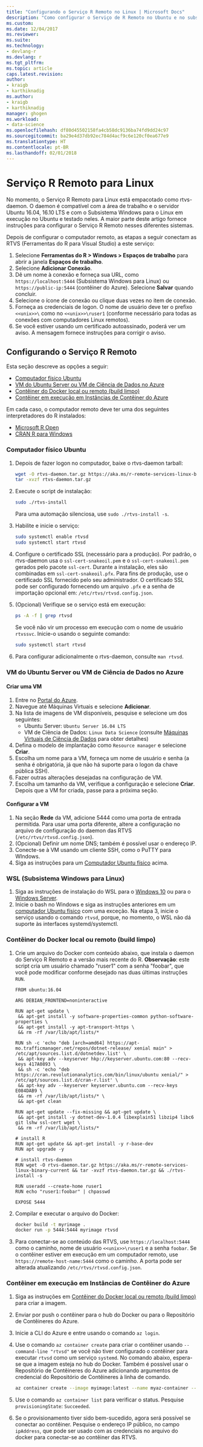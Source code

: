 ```yaml
---
title: "Configurando o Serviço R Remoto no Linux | Microsoft Docs"
description: "Como configurar o Serviço de R Remoto no Ubuntu e no subsistema do Windows para Linux."
ms.custom: 
ms.date: 12/04/2017
ms.reviewer: 
ms.suite: 
ms.technology:
- devlang-r
ms.devlang: r
ms.tgt_pltfrm: 
ms.topic: article
caps.latest.revision: 
author:
- kraigb
- karthiknadig
ms.author:
- kraigb
- karthiknadig
manager: ghogen
ms.workload:
- data-science
ms.openlocfilehash: df80d45502158fa4cb58dc9136ba74fd9dd24c97
ms.sourcegitcommit: ba29e4d37db92ec784d4acf9c6e120cf0ea677e9
ms.translationtype: HT
ms.contentlocale: pt-BR
ms.lasthandoff: 02/01/2018
---
```

# <a name="remote-r-service-for-linux"></a>Serviço R Remoto para Linux

No momento, o Serviço R Remoto para Linux está empacotado como rtvs-daemon. O daemon é compatível com a área de trabalho e o servidor Ubuntu 16.04, 16.10 LTS e com o Subsistema Windows para o Linux em execução no Ubuntu e testado neles. A maior parte deste artigo fornece instruções para configurar o Serviço R Remoto nesses diferentes sistemas.

Depois de configurar o computador remoto, as etapas a seguir conectam as RTVS (Ferramentas do R para Visual Studio) a este serviço:

1. Selecione **Ferramentas do R > Windows > Espaços de trabalho** para abrir a janela **Espaços de trabalho**.
1. Selecione **Adicionar Conexão**.
1. Dê um nome à conexão e forneça sua URL, como `https://localhost:5444` (Subsistema Windows para Linux) ou `https://public-ip:5444` (contêiner do Azure). Selecione **Salvar** quando concluir.
1. Selecione o ícone de conexão ou clique duas vezes no item de conexão.
1. Forneça as credenciais de logon. O nome de usuário deve ter o prefixo `<<unix>>\` como no `<<unix>>\ruser1` (conforme necessário para todas as conexões com computadores Linux remotos).
1. Se você estiver usando um certificado autoassinado, poderá ver um aviso. A mensagem fornece instruções para corrigir o aviso.

## <a name="setting-up-remote-r-service"></a>Configurando o Serviço R Remoto

Esta seção descreve as opções a seguir:

- [Computador físico Ubuntu](#physical-ubuntu-computer)
- [VM do Ubuntu Server ou VM de Ciência de Dados no Azure](#ubuntu-server-vm-or-data-science-vm-on-azure)
- [Contêiner do Docker local ou remoto (build limpo)](#local-or-remote-docker-container-clean-build)
- [Contêiner em execução em Instâncias de Contêiner do Azure](#container-running-on-azure-container-instances)

Em cada caso, o computador remoto deve ter uma dos seguintes interpretadores do R instalados:

- [Microsoft R Open](https://mran.microsoft.com/open/)
- [CRAN R para Windows](https://cran.r-project.org/bin/linux/ubuntu/)

### <a name="physical-ubuntu-computer"></a>Computador físico Ubuntu

1. Depois de fazer logon no computador, baixe o rtvs-daemon tarball:

    ```bash
    wget -O rtvs-daemon.tar.gz https://aka.ms/r-remote-services-linux-binary-current
    tar -xvzf rtvs-daemon.tar.gz
    ```

1. Execute o script de instalação:

    ```bash
    sudo ./rtvs-install
    ```

    Para uma automação silenciosa, use `sudo ./rtvs-install -s`.

1. Habilite e inicie o serviço:

    ```bash
    sudo systemctl enable rtvsd
    sudo systemctl start rtvsd
    ```

1. Configure o certificado SSL (necessário para a produção). Por padrão, o rtvs-daemon usa o `ssl-cert-snakeoil.pem` e o `ssl-cert-snakeoil.pem` gerados pelo pacote `ssl-cert`. Durante a instalação, eles são combinadas em `ssl-cert-snakeoil.pfx`. Para fins de produção, use o certificado SSL fornecido pelo seu administrador. O certificado SSL pode ser configurado fornecendo um arquivo `.pfx` e a senha de importação opcional em: `/etc/rtvs/rtvsd.config.json`.

1. (Opcional) Verifique se o serviço está em execução:

    ```bash
    ps -A -f | grep rtvsd
    ```

    Se você não vir um processo em execução com o nome de usuário `rtvssvc`. Inicie-o usando o seguinte comando:

    ```bash
    sudo systemctl start rtvsd
    ```

1. Para configurar adicionalmente o rtvs-daemon, consulte `man rtvsd`.

### <a name="ubuntu-server-vm-or-data-science-vm-on-azure"></a>VM do Ubuntu Server ou VM de Ciência de Dados no Azure

#### <a name="create-a-vm"></a>Criar uma VM

1. Entre no [Portal do Azure](https://portal.azure.com).
1. Navegue até Máquinas Virtuais e selecione **Adicionar**.
1. Na lista de imagens de VM disponíveis, pesquise e selecione um dos seguintes:
    - Ubuntu Server: `Ubuntu Server 16.04 LTS`
    - VM de Ciência de Dados: `Linux Data Science` (consulte [Máquinas Virtuais de Ciência de Dados](https://azure.microsoft.com/services/virtual-machines/data-science-virtual-machines/) para obter detalhes)
1. Defina o modelo de implantação como `Resource manager` e selecione **Criar**.
1. Escolha um nome para a VM, forneça um nome de usuário e senha (a senha é obrigatória, já que não há suporte para o logon da chave pública SSH).
1. Fazer outras alterações desejadas na configuração de VM.
1. Escolha um tamanho da VM, verifique a configuração e selecione **Criar**. Depois que a VM for criada, passe para a próxima seção.

#### <a name="configure-the-vm"></a>Configurar a VM

1. Na seção **Rede** da VM, adicione 5444 como uma porta de entrada permitida. Para usar uma porta diferente, altere a configuração no arquivo de configuração do daemon das RTVS (`/etc/rtvs/rtvsd.config.json`).
1. (Opcional) Definir um nome DNS; também é possível usar o endereço IP.
1. Conecte-se à VM usando um cliente SSH, como o PuTTY para WIndows.
1. Siga as instruções para um [Computador Ubuntu físico](#physical-ubuntu-computer) acima.

### <a name="windows-subsystem-for-linux-wsl"></a>WSL (Subsistema Windows para Linux)

1. Siga as instruções de instalação do WSL para o [Windows 10](https://msdn.microsoft.com/commandline/wsl/install-win10) ou para o [Windows Server](https://msdn.microsoft.com/en-us/commandline/wsl/install-on-server).
1. Inicie o bash no Windows e siga as instruções anteriores em um [computador Ubuntu físico](#physical-ubuntu-computer) com uma exceção. Na etapa 3, inicie o serviço usando o comando `rtvsd`, porque, no momento, o WSL não dá suporte às interfaces systemd/systemctl.

### <a name="local-or-remote-docker-container-clean-build"></a>Contêiner do Docker local ou remoto (build limpo)

1. Crie um arquivo do Docker com conteúdo abaixo, que instala o daemon do Serviço R Remoto e a versão mais recente do R. **Observação**: este script cria um usuário chamado "ruser1" com a senha "foobar", que você pode modificar conforme desejado nas duas últimas instruções `RUN`.

    ```docker
    FROM ubuntu:16.04

    ARG DEBIAN_FRONTEND=noninteractive

    RUN apt-get update \
     && apt-get install -y software-properties-common python-software-properties \
     && apt-get install -y apt-transport-https \
     && rm -rf /var/lib/apt/lists/*

    RUN sh -c 'echo "deb [arch=amd64] https://apt-mo.trafficmanager.net/repos/dotnet-release/ xenial main" > /etc/apt/sources.list.d/dotnetdev.list' \
     && apt-key adv --keyserver hkp://keyserver.ubuntu.com:80 --recv-keys 417A0893 \
     && sh -c 'echo "deb https://cran.revolutionanalytics.com/bin/linux/ubuntu xenial/" > /etc/apt/sources.list.d/cran-r.list' \
     && apt-key adv --keyserver keyserver.ubuntu.com --recv-keys E084DAB9 \
     && rm -rf /var/lib/apt/lists/* \
     && apt-get clean

    RUN apt-get update --fix-missing && apt-get update \
     && apt-get install -y dotnet-dev-1.0.4 libexplain51 libzip4 libc6 git lshw ssl-cert wget \
     && rm -rf /var/lib/apt/lists/*

    # install R
    RUN apt-get update && apt-get install -y r-base-dev
    RUN apt upgrade -y

    # install rtvs-daemon
    RUN wget -O rtvs-daemon.tar.gz https://aka.ms/r-remote-services-linux-binary-current && tar -xvzf rtvs-daemon.tar.gz && ./rtvs-install -s

    RUN useradd --create-home ruser1
    RUN echo "ruser1:foobar" | chpasswd

    EXPOSE 5444
    ```

1. Compilar e executar o arquivo do Docker:

    ```bash
    docker build -t myrimage .
    docker run -p 5444:5444 myrimage rtvsd
    ```

1. Para conectar-se ao conteúdo das RTVS, use `https://localhost:5444` como o caminho, nome de usuário `<<unix>>\ruser1` e a senha `foobar`. Se o contêiner estiver em execução em um computador remoto, use `https://remote-host-name:5444` como o caminho. A porta pode ser alterada atualizando `/etc/rtvs/rtvsd.config.json`.

### <a name="container-running-on-azure-container-instances"></a>Contêiner em execução em Instâncias de Contêiner do Azure

1. Siga as instruções em [Contêiner do Docker local ou remoto (build limpo)](#local-or-remote-docker-container-clean-build) para criar a imagem.
1. Enviar por push o contêiner para o hub do Docker ou para o Repositório de Contêineres do Azure.
1. Inicie a CLI do Azure e entre usando o comando `az login`.
1. Use o comando `az container create` para criar o contêiner usando `--command-line "rtvsd"` se você não tiver configurado o contêiner para executar `rtvsd` como um serviço `systemd`. No comando abaixo, espera-se que a imagem esteja no hub do Docker. Também é possível usar o Repositório de Contêineres do Azure adicionando argumentos de credencial do Repositório de Contêineres à linha de comando.

    ```bash
    az container create --image myimage:latest --name myaz-container --resource-group myaz-container-res --ip-address public --port 5444 --cpu 2 --memory 4 --command-line "rtvsd"
    ```
1. Use o comando `az container list` para verificar o status. Pesquise `provisioningState`: `Succeeded`.
1. Se o provisionamento tiver sido bem-sucedido, agora será possível se conectar ao contêiner. Pesquise o endereço IP público, no campo `ipAddress`, que pode ser usado com as credenciais no arquivo do docker para conectar-se ao contêiner das RTVS.

